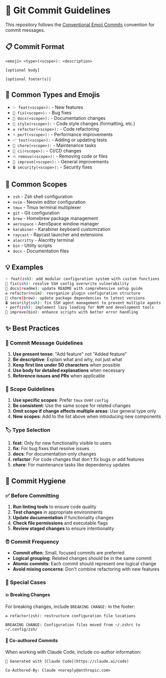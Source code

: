 # 📝 Git Commit Guidelines

This repository follows the
[Conventional Emoji Commits](https://conventional-emoji-commits.site/)
convention for commit messages.

## 📋 Commit Format

```text
<emoji> <type>(<scope>): <description>

[optional body]

[optional footer(s)]
```

## 🎨 Common Types and Emojis

- `✨ feat(<scope>):` - New features
- `🐛 fix(<scope>):` - Bug fixes
- `📝 docs(<scope>):` - Documentation changes
- `💄 style(<scope>):` - Code style changes (formatting, etc.)
- `♻️ refactor(<scope>):` - Code refactoring
- `⚡ perf(<scope>):` - Performance improvements
- `✅ test(<scope>):` - Adding or updating tests
- `🔧 chore(<scope>):` - Maintenance tasks
- `🚀 ci(<scope>):` - CI/CD changes
- `🔥 remove(<scope>):` - Removing code or files
- `🎨 improve(<scope>):` - General improvements
- `🔒 security(<scope>):` - Security fixes

## 🎯 Common Scopes

- `zsh` - Zsh shell configuration
- `nvim` - Neovim editor configuration
- `tmux` - Tmux terminal multiplexer
- `git` - Git configuration
- `brew` - Homebrew package management
- `aerospace` - AeroSpace window manager
- `karabiner` - Karabiner keyboard customization
- `raycast` - Raycast launcher and extensions
- `alacritty` - Alacritty terminal
- `bin` - Utility scripts
- `docs` - Documentation files

## 💡 Examples

```bash
✨ feat(zsh): add modular configuration system with custom functions
🐛 fix(ssh): resolve SSH config overwrite vulnerability
📝 docs(readme): update README with comprehensive setup guide  
♻️ refactor(nvim): reorganize plugin configuration structure
🔧 chore(brew): update package dependencies to latest versions
🔒 security(ssh): fix SSH agent management to prevent multiple agents
⚡ perf(zsh): implement lazy loading for NVM and development tools
🎨 improve(bin): enhance scripts with better error handling
```

## ✨ Best Practices

### 📝 Commit Message Guidelines

1. **Use present tense**: "Add feature" not "Added feature"
2. **Be descriptive**: Explain what and why, not just what
3. **Keep first line under 50 characters** when possible
4. **Use body for detailed explanations** when necessary
5. **Reference issues and PRs** when applicable

### 🎯 Scope Guidelines

1. **Use specific scopes**: Prefer `tmux` over `config`
2. **Be consistent**: Use the same scope for related changes
3. **Omit scope if change affects multiple areas**: Use general type only
4. **New scopes**: Add to the list above when introducing new components

### 🏷️ Type Selection

1. **feat**: Only for new functionality visible to users
2. **fix**: For bug fixes that resolve issues
3. **docs**: For documentation-only changes
4. **refactor**: For code changes that don't fix bugs or add features
5. **chore**: For maintenance tasks like dependency updates

## 🧹 Commit Hygiene

### ✅ Before Committing

1. **Run linting tools** to ensure code quality
2. **Test changes** in appropriate environments
3. **Update documentation** if functionality changes
4. **Check file permissions** and executable flags
5. **Review staged changes** to ensure intentionality

### ⏰ Commit Frequency

- **Commit often**: Small, focused commits are preferred
- **Logical grouping**: Related changes should be in the same commit
- **Atomic commits**: Each commit should represent one logical change
- **Avoid mixing concerns**: Don't combine refactoring with new features

### 🚨 Special Cases

#### 💥 Breaking Changes

For breaking changes, include `BREAKING CHANGE:` in the footer:

```text
♻️ refactor(zsh): restructure configuration file locations

BREAKING CHANGE: Configuration files moved from ~/.zshrc to ~/.config/zsh/
```

#### 🤝 Co-authored Commits

When working with Claude Code, include co-author information:

```text
🤖 Generated with [Claude Code](https://claude.ai/code)

Co-Authored-By: Claude <noreply@anthropic.com>
```
